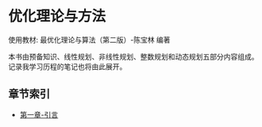 # 优化理论与方法

使用教材: 最优化理论与算法（第二版）-陈宝林 编著

本书由预备知识、线性规划、非线性规划、整数规划和动态规划五部分内容组成。记录我学习历程的笔记也将由此展开。

## 章节索引

- [第一章-引言](./第一章-引言.md)

